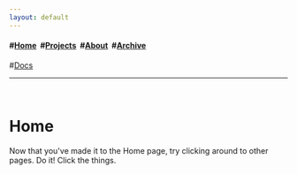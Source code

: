 ```yaml
---
layout: default
---
```

<h4>#<a href="/index">Home</a>&nbsp; #<a href="/projects">Projects</a>&nbsp; #<a href="/about">About</a>&nbsp; #<a href="/archive">Archive</a></h4> #<a href="https://app.gitbook.com/o/ilWLVM7iUS3JVFaRmykQ/home" target="_blank" rel="noopener noreferrer">Docs</a></h4>
<hr>
<div class="blurb">
	<br>
	<h1>Home</h1>
	<p> Now that you've made it to the Home page, try clicking around to other pages. Do it! Click the things.
